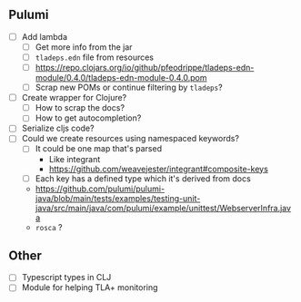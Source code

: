 ## Pulumi

- [ ] Add lambda
  - [ ] Get more info from the jar
  - [ ] `tladeps.edn` file from resources
  - [ ] https://repo.clojars.org/io/github/pfeodrippe/tladeps-edn-module/0.4.0/tladeps-edn-module-0.4.0.pom
  - [ ] Scrap new POMs or continue filtering by `tladeps`?
- [ ] Create wrapper for Clojure?
  - [ ] How to scrap the docs?
  - [ ] How to get autocompletion?
- [ ] Serialize cljs code?
- [ ] Could we create resources using namespaced keywords?
  - [ ] It could be one map that's parsed
    - Like integrant
    - https://github.com/weavejester/integrant#composite-keys
  - [ ] Each key has a defined type which it's derived from docs
  - https://github.com/pulumi/pulumi-java/blob/main/tests/examples/testing-unit-java/src/main/java/com/pulumi/example/unittest/WebserverInfra.java
  - `rosca` ?

## Other
- [ ] Typescript types in CLJ
- [ ] Module for helping TLA+ monitoring
